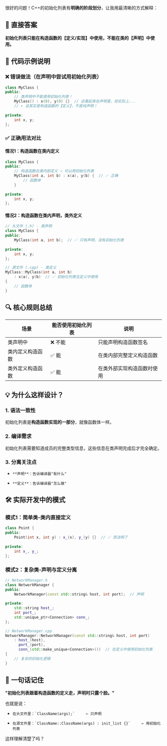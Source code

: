 很好的问题！C++的初始化列表有**明确的阶段划分**，让我用最清晰的方式解释：

## 🎯 直接答案

**初始化列表只能在构造函数的【定义/实现】中使用，不能在类的【声明】中使用。**

## 📝 代码示例说明

### ❌ 错误做法（在声明中尝试用初始化列表）

```cpp
class MyClass {
public:
    // 类声明中不能使用初始化列表！
    MyClass() : x(0), y(0) {}  // 这看起来在声明里，但实际上...
    // ↑ 这其实是构造函数的【定义】，不是纯声明！
    
private:
    int x, y;
};
```

### ✅ 正确用法对比

#### 情况1：构造函数在类内**定义**

```cpp
class MyClass {
public:
    // 构造函数在类内部定义 → 可以用初始化列表
    MyClass(int a, int b) : x(a), y(b) {  // ✅ 正确
        // 函数体
    }
    
private:
    int x, y;
};
```

#### 情况2：构造函数在类内**声明**，类外**定义**

```cpp
// 头文件 (.h) - 类声明
class MyClass {
public:
    MyClass(int a, int b);  // ✅ 只有声明，没有初始化列表
    
private:
    int x, y;
};

// 源文件 (.cpp) - 类定义
MyClass::MyClass(int a, int b) 
    : x(a), y(b)  // ✅ 初始化列表在定义中使用
{
    // 函数体
}
```

## 🔍 核心规则总结
| 场景 | 能否使用初始化列表 | 说明 |
| --- | --- | --- |
| 类声明中 | ❌ 不能 | 只能声明构造函数签名 |
| 类内定义构造函数 | ✅ 能 | 在类内部完整定义构造函数 |
| 类外定义构造函数 | ✅ 能 | 在类外部实现构造函数时使用 |

## 💡 为什么这样设计？

### 1. **语法一致性**

初始化列表是**构造函数实现的一部分**，就像函数体一样。

### 2. **编译需求**

初始化列表需要知道成员的完整类型信息，这些信息在类声明完成后才完全确定。

### 3. **分离关注点**
-     **声明**：告诉编译器"有什么"
    
-     **定义**：告诉编译器"怎么做"

## 🛠️ 实际开发中的模式

### 模式1：简单类-类内直接定义

```cpp
class Point {
public:
    Point(int x, int y) : x_(x), y_(y) {}  // ✅ 简洁明了
    
private:
    int x_, y_;
};
```

### 模式2：复杂类-声明与定义分离

```cpp
// NetworkManager.h
class NetworkManager {
public:
    NetworkManager(const std::string& host, int port);  // 声明
    
private:
    std::string host_;
    int port_;
    std::unique_ptr<Connection> conn_;
};

// NetworkManager.cpp  
NetworkManager::NetworkManager(const std::string& host, int port)
    : host_(host), 
      port_(port),
      conn_(std::make_unique<Connection>())  // 在定义中使用初始化列表
{
    // 复杂的初始化逻辑
}
```

## 🎯 一句话记住

**"初始化列表跟着构造函数的定义走，声明时只露个脸。"**

也就是说：
-     在头文件里：`ClassName(args);`     ← 只声明
    
-     在源文件里：`ClassName::ClassName(args) : init_list {}`     ← 用初始化列表

这样理解清楚了吗？